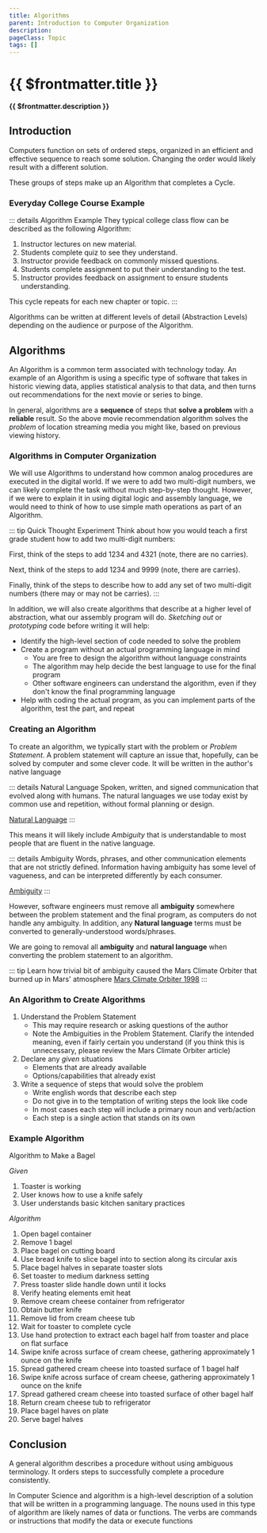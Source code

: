 ```yaml
---
title: Algorithms
parent: Introduction to Computer Organization
description: 
pageClass: Topic
tags: []
---
```


<script setup>
import KeyConcepts from '../../.vitepress/components/KeyConcepts.vue'
</script>

# {{ $frontmatter.title }}
**{{ $frontmatter.description }}**

<KeyConcepts :ConceptArray= "[
{
  Concept:'Natural Language',
  Details:'Spoken and written communication developed and evolved over time, and used by humans'
},
{
  Concept:'Ambiguity',
  Details:'Imprecise nature of a construct. For Natural Language, how individuals interpret the meaning or intent of a word or phrase'
},
{
  Concept:'Algorithm',
  Details:'In the context of Computer Science, describe the solution to a Problem in a form that minimizes the Ambiguity of Natural Language'
}
]" />

## Introduction

Computers function on sets of ordered steps, organized in an efficient and effective sequence to reach some solution. Changing the order would likely result with a different solution.

These groups of steps make up an Algorithm that completes a Cycle.

### Everyday College Course Example

::: details Algorithm Example
They typical college class flow can be described as the following Algorithm: 
1. Instructor lectures on new material.
2. Students complete quiz to see they understand.
3. Instructor provide feedback on commonly missed questions.
4. Students complete assignment to put their understanding to the test.
5. Instructor provides feedback on assignment to ensure students understanding.

This cycle repeats for each new chapter or topic.
:::

Algorithms can be written at different levels of detail (Abstraction Levels) depending on the audience or purpose of the Algorithm.

## Algorithms
An Algorithm is a common term associated with technology today. An example of an Algorithm is using a specific type of software that takes in historic viewing data, applies statistical analysis to that data, and then turns out recommendations for the next movie or series to binge.

In general, algorithms are a **sequence** of steps that **solve a problem** with a **reliable** result. So the above movie recommendation algorithm solves the *problem* of location streaming media you might like, based on previous viewing history.

### Algorithms in Computer Organization
We will use Algorithms to understand how common analog procedures are executed in the digital world. If we were to add two multi-digit numbers, we can likely complete the task without much step-by-step thought. However, if we were to explain it in using digital logic and assembly language, we would need to think of how to use simple math operations as part of an Algorithm.

::: tip Quick Thought Experiment
Think about how you would teach a first grade student how to add two multi-digit numbers:

First, think of the steps to add 1234 and 4321 (note, there are no carries).

Next, think of the steps to add 1234 and 9999 (note, there are carries).

Finally, think of the steps to describe how to add any set of two multi-digit numbers (there may or may not be carries).
:::

In addition, we will also create algorithms that describe at a higher level of abstraction, what our assembly program will do. *Sketching out* or *prototyping* code before writing it will help:
* Identify the high-level section of code needed to solve the problem
* Create a program without an actual programming language in mind
    - You are free to design the algorithm without language constraints
    - The algorithm may help decide the best language to use for the final program
    - Other software engineers can understand the algorithm, even if they don't know the final programming language
* Help with coding the actual program, as you can implement parts of the algorithm, test the part, and repeat

### Creating an Algorithm
To create an algorithm, we typically start with the problem or *Problem Statement*. A problem statement will capture an issue that, hopefully, can be solved by computer and some clever code. It will be written in the author's native language

::: details Natural Language
Spoken, written, and signed communication that evolved along with humans. The natural languages we use today exist by common use and repetition, without formal planning or design.

[Natural Language](https://en.wikipedia.org/wiki/Natural_language)
:::

This means it will likely include *Ambiguity* that is understandable to most people that are fluent in the native language.

::: details Ambiguity
Words, phrases, and other communication elements that are not strictly defined. Information having ambiguity has some level of vagueness, and can be interpreted differently by each consumer.

[Ambiguity](https://en.wikipedia.org/wiki/Ambiguity)
:::

However, software engineers must remove all **ambiguity** somewhere between the problem statement and the final program, as computers do not handle any ambiguity. In addition, any **Natural language** terms must be converted to generally-understood words/phrases.

We are going to removal all **ambiguity** and **natural language** when converting the problem statement to an algorithm.

::: tip
Learn how trivial bit of ambiguity caused the Mars Climate Orbiter that burned up in Mars' atmosphere
[Mars Climate Orbiter 1998](https://www.jpl.nasa.gov/missions/mars-climate-orbiter)
:::

### An Algorithm to Create Algorithms
1. Understand the Problem Statement
    - This may require research or asking questions of the author
    - Note the Ambiguities in the Problem Statement. Clarify the intended meaning, even if fairly certain you understand (if you think this is unnecessary, please review the Mars Climate Orbiter article)
1. Declare any *given* situations
    - Elements that are already available
    - Options/capabilities that already exist
1. Write a sequence of steps that would solve the problem
    - Write english words that describe each step
    - Do not give in to the temptation of writing steps the look like code
    - In most cases each step will include a primary noun and verb/action
    - Each step is a single action that stands on its own

### Example Algorithm
Algorithm to Make a Bagel

*Given*
1. Toaster is working
1. User knows how to use a knife safely
1. User understands basic kitchen sanitary practices

*Algorithm*
1. Open bagel container
1. Remove 1 bagel
1. Place bagel on cutting board
1. Use bread knife to slice bagel into to section along its circular axis
1. Place bagel halves in separate toaster slots
1. Set toaster to medium darkness setting
1. Press toaster slide handle down until it locks
1. Verify heating elements emit heat
1. Remove cream cheese container from refrigerator
1. Obtain butter knife
1. Remove lid from cream cheese tub
1. Wait for toaster to complete cycle
1. Use hand protection to extract each bagel half from toaster and place on flat surface
1. Swipe knife across surface of cream cheese, gathering approximately 1 ounce on the knife
1. Spread gathered cream cheese into toasted surface of 1 bagel half
1. Swipe knife across surface of cream cheese, gathering approximately 1 ounce on the knife
1. Spread gathered cream cheese into toasted surface of other bagel half
1. Return cream cheese tub to refrigerator
1. Place bagel haves on plate
1. Serve bagel halves

## Conclusion

A general algorithm describes a procedure without using ambiguous terminology. It orders steps to successfully complete a procedure consistently.

In Computer Science and algorithm is a high-level description of a solution that will be written in a programming language. The nouns used in this type of algorithm are likely names of data or functions. The verbs are commands or instructions that modify the data or execute functions
